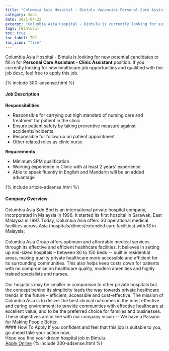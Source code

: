 ```yaml
---
title: "Columbia Asia Hospital - Bintulu Vacancies Personal Care Assistant - Clinic Assistant" 
category: Jobs 
date: 2021-04-23 
excerpt: "Columbia Asia Hospital - Bintulu is currently looking for suitable person to fill in the Personal Care Assistant - Clinic Assistant which positioned at Bintulu" 
tags: [Bintulu] 
toc: true 
toc_label: TOC 
toc_icon: "fire" 
--- 
```


<p>Columbia Asia Hospital - Bintulu is looking for new potential candidates to fill in for <b>Personal Care Assistant - Clinic Assistant</b> position. If you currently looking for new healthcare job opportunities and qualified with the job desc, feel free to apply this job.
</p>{% include 300-adsense.html %} 
<div><div><h4>Job Description</h4></div><div><div><span><div><div><b>Responsibilities</b></div><ul><li>Responsible for carrying out high standard of nursing care and treatment for patient in the clinic</li><li>Ensure patient safety by taking preventive measure against accidents/incidents</li><li>Responsible for follow up on patient appointment</li><li>Other related roles as clinic nurse</li></ul><div><strong>Requirements</strong></div><ul><li>Minimum SPM qualification</li><li>Working experience in Clinic with at least 2 years' experience</li><li>Able to speak fluently in English and Mandarin will be an added advantage</li></ul></div></span></div></div></div> 
{% include article-adsense.html %} 
<div><div><h4>Company Overview</h4></div><div><div><span><div><div>
<div>
		Columbia Asia Sdn Bhd is an international private hospital company, incorporated in Malaysia in 1996. It started its first hospital in Sarawak, East Malaysia in 1997. Today, Columbia Asia offers 30 operational medical facilities across Asia (hospitals/clinics/extended care facilities) with 13 in Malaysia;</div>
<div>
<br>
		Columbia Asia Group offers optimum and affordable medical services through its effective and efficient healthcare facilities. It believes in setting up mid-sized hospitals &#8211; between 80 to 150 beds -- built in residential areas, making quality private healthcare more accessible and efficient for its surrounding communities. This also helps keep costs down for patients with no compromise on healthcare quality, modern amenities and highly trained specialists and nurses.</div>
<div>
<br>
		Our hospitals may be smaller in comparison to other private hospitals but the concept behind its simplicity leads the way towards private healthcare trends in the future &#8211; efficient, accessible and cost-effective. The mission of Columbia Asia is to deliver the best clinical outcomes in the most effective and caring environment; to provide communities with effective healthcare at excellent value; and to be the preferred choice for families and businesses. These objectives are in line with our company vision -- We have a Passion for Making People Better.</div>
</div></div></span></div></div></div> 
#### How To Apply 
If you confident and feel that this job is suitable to you, go ahead take your action now. <br/> 
Hope you find your dream hospital job in Bintulu. <br/> 
<a href="https://www.jobstreet.com.my/en/job/personal-care-assistant-clinic-assistant-4541443?jobId=jobstreet-my-job-4541443" class="btn btn--warning" target="_blank" rel="nofollow noopenner">Apply Online</a> 
{% include 300-adsense.html %} 